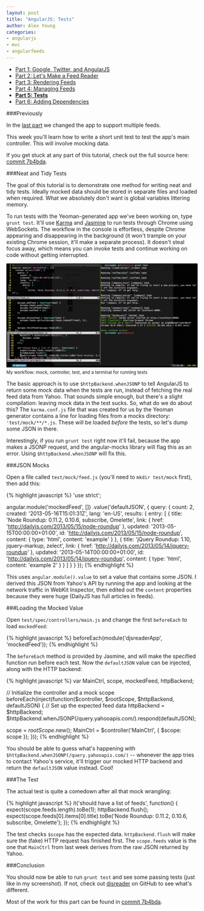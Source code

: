 ```yaml
---
layout: post
title: "AngularJS: Tests"
author: Alex Young
categories: 
- angularjs
- mvc
- angularfeeds
---
```


<ul class="parts">
  <li><a href="http://dailyjs.com/2013/04/11/angularjs-1/">Part 1: Google, Twitter, and AngularJS</a></li>
  <li><a href="http://dailyjs.com/2013/04/18/angularjs-2/">Part 2: Let's Make a Feed Reader</a></li>
  <li><a href="http://dailyjs.com/2013/04/25/angularjs-3/">Part 3: Rendering Feeds</a></li>
  <li><a href="http://dailyjs.com/2013/05/09/angularjs-4/">Part 4: Managing Feeds</a></li>
  <li><a href="http://dailyjs.com/2013/05/16/angularjs-5/"><strong>Part 5: Tests</strong></a></li>
  <li><a href="http://dailyjs.com/2013/05/30/angularjs-6/">Part 6: Adding Dependencies</a></li>
</ul>

###Previously

In the [last part](http://dailyjs.com/2013/05/09/angularjs-4/) we changed the app to support multiple feeds.

This week you'll learn how to write a short unit test to test the app's main controller.  This will involve mocking data.

If you get stuck at any part of this tutorial, check out the full source here: [commit 7b4bda](https://github.com/alexyoung/djsreader/commit/7b4bda96b787b7707582567db927f12cc80c5d27).

###Neat and Tidy Tests

The goal of this tutorial is to demonstrate one method for writing neat and tidy tests.  Ideally mocked data should be stored in separate files and loaded when required.  What we absolutely don't want is global variables littering memory.

To run tests with the Yeoman-generated app we've been working on, type `grunt test`.  It'll use [Karma](http://karma-runner.github.io) and [Jasmine](http://pivotal.github.io/jasmine/) to run tests through Chrome using WebSockets.  The workflow in the console is effortless, despite Chrome appearing and disappearing in the background (it won't trample on your existing Chrome session, it'll make a separate process).  It doesn't steal focus away, which means you can invoke tests and continue working on code without getting interrupted.

<div class="image">
  <img src="/images/posts/djsreader-5-1.png" />
  <small>My workflow: mock, controller, test, and a terminal for running tests</small>
</div>

The basic approach is to use `$httpBackend.whenJSONP` to tell AngularJS to return some mock data when the tests are run, instead of fetching the real feed data from Yahoo.  That sounds simple enough, but there's a slight compilation: leaving mock data in the test sucks.  So, what do we do about this?  The `karma.conf.js` file that was created for us by the Yeoman generator contains a line for loading files from a mocks directory: `'test/mock/**/*.js`.  These will be loaded _before_ the tests, so let's dump some JSON in there.

Interestingly, if you run `grunt test` right now it'll fail, because the app makes a JSONP request, and the angular-mocks library will flag this as an error.  Using `$httpBackend.whenJSONP` will fix this.

###JSON Mocks

Open a file called `test/mock/feed.js` (you'll need to `mkdir test/mock` first), then add this:

{% highlight javascript %}
'use strict';

angular.module('mockedFeed', [])
  .value('defaultJSON', {
    query: {
      count: 2,
      created: '2013-05-16T15:01:31Z',
      lang: 'en-US',
      results: {
        entry: [
          {
            title: 'Node Roundup: 0.11.2, 0.10.6, subscribe, Omelette',
            link: { href: 'http://dailyjs.com/2013/05/15/node-roundup' },
            updated: '2013-05-15T00:00:00+01:00',
            id: 'http://dailyjs.com/2013/05/15/node-roundup',
            content: { type: 'html', content: 'example' }
          },
          {
            title: 'jQuery Roundup: 1.10, jquery-markup, zelect',
            link: { href: 'http://dailyjs.com/2013/05/14/jquery-roundup' },
            updated: '2013-05-14T00:00:00+01:00',
            id: 'http://dailyjs.com/2013/05/14/jquery-roundup',
            content: { type: 'html', content: 'example 2' }
          }
        ]
      }
    }
  });
{% endhighlight %}

This uses `angular.module().value` to set a value that contains some JSON.  I derived this JSON from Yahoo's API by running the app and looking at the network traffic in WebKit Inspector, then edited out the `content` properties because they were huge (DailyJS has full articles in feeds).

###Loading the Mocked Value

Open `test/spec/controllers/main.js` and change the first `beforeEach` to load `mockedFeed`:

{% highlight javascript %}
beforeEach(module('djsreaderApp', 'mockedFeed'));
{% endhighlight %}

The `beforeEach` method is provided by Jasmine, and will make the specified function run before each test.  Now the `defaultJSON` value can be injected, along with the HTTP backend:

{% highlight javascript %}
var MainCtrl, scope, mockedFeed, httpBackend;

// Initialize the controller and a mock scope
beforeEach(inject(function($controller, $rootScope, $httpBackend, defaultJSON) {
  // Set up the expected feed data
  httpBackend = $httpBackend;
  $httpBackend.whenJSONP(/query.yahooapis.com/).respond(defaultJSON);

  scope = $rootScope.$new();
  MainCtrl = $controller('MainCtrl', {
    $scope: scope
  });
}));
{% endhighlight %}

You should be able to guess what's happening with `$httpBackend.whenJSONP(/query.yahooapis.com/)` -- whenever the app tries to contact Yahoo's service, it'll trigger our mocked HTTP backend and return the `defaultJSON` value instead.  Cool!

###The Test

The actual test is quite a comedown after all that mock wrangling:

{% highlight javascript %}
it('should have a list of feeds', function() {
  expect(scope.feeds.length).toBe(1);
  httpBackend.flush();
  expect(scope.feeds[0].items[0].title).toBe('Node Roundup: 0.11.2, 0.10.6, subscribe, Omelette');
});
{% endhighlight %}

The test checks `$scope` has the expected data.  `httpBackend.flush` will make sure the (fake) HTTP request has finished first.  The `scope.feeds` value is the one that `MainCtrl` from last week derives from the raw JSON returned by Yahoo.

###Conclusion

You should now be able to run `grunt test` and see some passing tests (just like in my screenshot).  If not, check out [djsreader](https://github.com/alexyoung/djsreader) on GitHub to see what's different.

Most of the work for this part can be found in [commit 7b4bda](https://github.com/alexyoung/djsreader/commit/7b4bda96b787b7707582567db927f12cc80c5d27).
